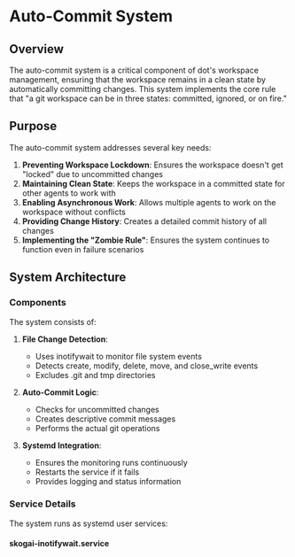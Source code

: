 # Auto-Commit System

## Overview

The auto-commit system is a critical component of dot's workspace management, ensuring that the workspace remains in a clean state by automatically committing changes. This system implements the core rule that "a git workspace can be in three states: committed, ignored, or on fire."

## Purpose

The auto-commit system addresses several key needs:

1. **Preventing Workspace Lockdown**: Ensures the workspace doesn't get "locked" due to uncommitted changes
2. **Maintaining Clean State**: Keeps the workspace in a committed state for other agents to work with
3. **Enabling Asynchronous Work**: Allows multiple agents to work on the workspace without conflicts
4. **Providing Change History**: Creates a detailed commit history of all changes
5. **Implementing the "Zombie Rule"**: Ensures the system continues to function even in failure scenarios

## System Architecture

### Components

The system consists of:

1. **File Change Detection**:
   - Uses inotifywait to monitor file system events
   - Detects create, modify, delete, move, and close_write events
   - Excludes .git and tmp directories

2. **Auto-Commit Logic**:
   - Checks for uncommitted changes
   - Creates descriptive commit messages
   - Performs the actual git operations

3. **Systemd Integration**:
   - Ensures the monitoring runs continuously
   - Restarts the service if it fails
   - Provides logging and status information

### Service Details

The system runs as systemd user services:

#### skogai-inotifywait.service
